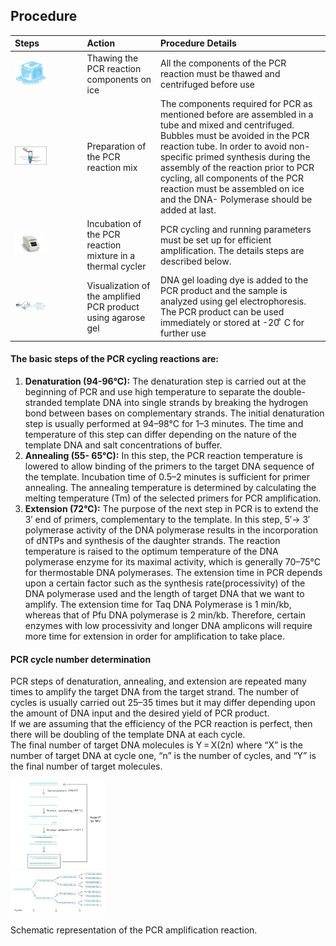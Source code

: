 ## Procedure


Steps | Action  | Procedure Details| 
:--|:--|:--|
<img src="images/Thawing_PCR.jpg" width="50%"> | Thawing the PCR reaction components on ice |  All the components of the PCR reaction must be thawed and centrifuged before use  |
<img src="images/PCR_tube.jpg" width="50%"> | Preparation of the PCR reaction mix |  The components required for PCR as mentioned before are assembled in a tube and mixed and centrifuged. Bubbles must be avoided in the PCR reaction tube. In order to avoid  non-specific primed synthesis during the assembly of the reaction prior to PCR cycling, all components of the PCR reaction must be assembled on ice and the DNA- Polymerase should be added at last.  |
<img src="images/Thermal_cycler.jpg" width="50%"> | Incubation of the PCR reaction mixture in a thermal cycler |  PCR cycling and running parameters must be set up for efficient amplification. The details steps are described below.|
<img src="images/Agarose_gel_visualization.jpg" width="50%"> | Visualization of the amplified PCR product using agarose gel  |  DNA gel loading dye is added to the PCR product and the sample is analyzed using gel electrophoresis. The PCR product can be used immediately or stored at   -20 ͦ C for further use |


#### The basic steps of the PCR cycling reactions are:
1. **Denaturation (94-96°C):** The denaturation step is carried out at the beginning of PCR and use high temperature to  separate the double-stranded template DNA into single strands by breaking the hydrogen bond between bases on complementary strands. The initial denaturation step is usually performed at 94–98°C for 1–3 minutes. The time and temperature of this step can differ depending on the nature of the template DNA and salt concentrations of buffer. 
2. **Annealing (55- 65°C):** In this step, the PCR  reaction temperature is lowered to allow binding of the primers to the target DNA sequence of the template. Incubation time of 0.5–2 minutes is sufficient for primer annealing. The annealing temperature is determined by calculating the melting temperature (Tm) of the selected primers for PCR amplification.
3. **Extension (72°C):** The purpose of the next step in PCR is to extend the 3′ end of primers, complementary to the template. In this step, 5′→ 3′ polymerase activity of the DNA polymerase  results in the incorporation of dNTPs and synthesis of the daughter strands. The reaction temperature is raised to the optimum temperature of the DNA polymerase enzyme for its maximal activity, which is generally 70–75°C for thermostable DNA polymerases. The extension time in PCR depends upon a certain factor such as the synthesis rate(processivity) of the DNA polymerase used and the length of target DNA that we want to amplify. The extension time for Taq DNA Polymerase is 1 min/kb, whereas that of Pfu DNA polymerase is 2 min/kb. Therefore, certain enzymes with low processivity and longer DNA amplicons will require more time for extension in order for amplification to take place.

#### PCR cycle number determination
PCR steps of denaturation, annealing, and extension are repeated many times to amplify the target DNA from the target strand. The number of cycles is usually carried out 25–35 times but it may differ depending upon the amount of DNA input and the desired yield of PCR product.  
If we are assuming that the efficiency of the PCR reaction is perfect, then there will be doubling of the template DNA at each cycle.  
The final number of target DNA molecules is Y = X(2n) 
where “X” is the number of  target DNA  at cycle one, “n” is the number of cycles, and “Y” is the final number of target molecules.

<div><img src="images/PCR_cycle.jpg" width="30%">

</div>

<div><img src="images/PCR_amplification.jpg" width="30%">
<p>Schematic representation of the PCR amplification reaction.</p>
</div>
